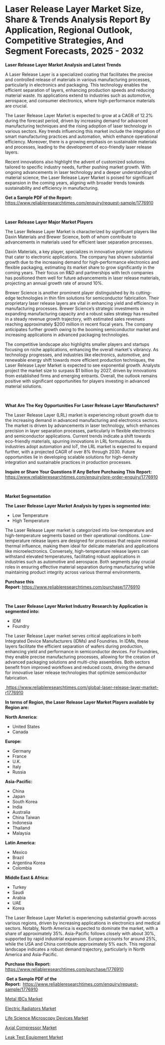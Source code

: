 <p><h1>Laser Release Layer Market Size, Share & Trends Analysis Report By Application, Regional Outlook, Competitive Strategies, And Segment Forecasts, 2025 - 2032</h1></p><p><strong>Laser Release Layer Market Analysis and Latest Trends</strong></p>
<p><p>A Laser Release Layer is a specialized coating that facilitates the precise and controlled release of materials in various manufacturing processes, particularly in electronics and packaging. This technology enables the efficient separation of layers, enhancing production speeds and reducing material waste. Its applications extend to industries such as automotive, aerospace, and consumer electronics, where high-performance materials are crucial.</p><p>The Laser Release Layer Market is expected to grow at a CAGR of 12.2% during the forecast period, driven by increasing demand for advanced manufacturing techniques and the rising adoption of laser technology in various sectors. Key trends influencing this market include the integration of smart manufacturing practices and automation, which enhance operational efficiency. Moreover, there is a growing emphasis on sustainable materials and processes, leading to the development of eco-friendly laser release layers.</p><p>Recent innovations also highlight the advent of customized solutions tailored to specific industry needs, further pushing market growth. With ongoing advancements in laser technology and a deeper understanding of material science, the Laser Release Layer Market is poised for significant expansion in the coming years, aligning with broader trends towards sustainability and efficiency in manufacturing.</p></p>
<p><strong>Get a Sample PDF of the Report:&nbsp;</strong> <a href="https://www.reliableresearchtimes.com/enquiry/request-sample/1776910?utm_campaign=2771&utm_medium=2&utm_source=Github&utm_content=ia&utm_term=25032025&utm_id=laser-release-layer">https://www.reliableresearchtimes.com/enquiry/request-sample/1776910</a></p>
<p>&nbsp;</p>
<p><strong>Laser Release Layer Major Market Players</strong></p>
<p><p>The Laser Release Layer Market is characterized by significant players like Daxin Materials and Brewer Science, both of whom contribute to advancements in materials used for efficient laser separation processes. </p><p>Daxin Materials, a key player, specializes in innovative polymer solutions that cater to electronic applications. The company has shown substantial growth due to the increasing demand for high-performance electronics and flexible packaging, estimating its market share to grow significantly in the coming years. Their focus on R&D and partnerships with tech companies has positioned them well for future advancements in laser release materials, projecting an annual growth rate of around 10%.</p><p>Brewer Science is another prominent player distinguished by its cutting-edge technologies in thin film solutions for semiconductor fabrication. Their proprietary laser release layers are vital in enhancing yield and efficiency in manufacturing processes. Brewer Science’s strategic investments in expanding manufacturing capacity and a robust sales strategy has resulted in a steady revenue growth trajectory, with estimated sales revenues reaching approximately $200 million in recent fiscal years. The company anticipates further growth owing to the booming semiconductor market and increasing applications in advanced packaging technologies.</p><p>The competitive landscape also highlights smaller players and startups focusing on niche applications, enhancing the overall market's vibrancy. As technology progresses, and industries like electronics, automotive, and renewable energy shift towards more efficient production techniques, the Laser Release Layer Market is expected to see exponential growth. Analysts project the market size to surpass $1 billion by 2027, driven by innovations from established firms and emerging entrants. Overall, the outlook remains positive with significant opportunities for players investing in advanced material solutions.</p></p>
<p>&nbsp;</p>
<p><strong>What Are The Key Opportunities For Laser Release Layer Manufacturers?</strong></p>
<p><p>The Laser Release Layer (LRL) market is experiencing robust growth due to the increasing demand in advanced manufacturing and electronics sectors. The market is driven by advancements in laser technology, which enhances precision in layer separation processes, particularly in flexible electronics and semiconductor applications. Current trends indicate a shift towards eco-friendly materials, spurring innovations in LRL formulations. As industries adopt automation and IoT, the LRL market is expected to expand further, with a projected CAGR of over 8% through 2030. Future opportunities lie in developing scalable solutions for high-density integration and sustainable practices in production processes.</p></p>
<p><strong>Inquire or Share Your Questions If Any Before Purchasing This Report:</strong> <a href="https://www.reliableresearchtimes.com/enquiry/pre-order-enquiry/1776910?utm_campaign=2771&utm_medium=2&utm_source=Github&utm_content=ia&utm_term=25032025&utm_id=laser-release-layer">https://www.reliableresearchtimes.com/enquiry/pre-order-enquiry/1776910</a></p>
<p>&nbsp;</p>
<p><strong>Market Segmentation</strong></p>
<p><strong>The Laser Release Layer Market Analysis by types is segmented into:</strong></p>
<p><ul><li>Low Temperature</li><li>High Temperature</li></ul></p>
<p><p>The Laser Release Layer market is categorized into low-temperature and high-temperature segments based on their operational conditions. Low-temperature release layers are designed for processes that require minimal thermal influence, making them ideal for delicate materials and applications like microelectronics. Conversely, high-temperature release layers can withstand elevated temperatures, facilitating robust applications in industries such as automotive and aerospace. Both segments play crucial roles in ensuring effective material separation during manufacturing while maintaining product integrity across various thermal environments.</p></p>
<p><strong>Purchase this Report:&nbsp;</strong><a href="https://www.reliableresearchtimes.com/purchase/1776910?utm_campaign=2771&utm_medium=2&utm_source=Github&utm_content=ia&utm_term=25032025&utm_id=laser-release-layer">https://www.reliableresearchtimes.com/purchase/1776910</a></p>
<p>&nbsp;</p>
<p><strong>The Laser Release Layer Market Industry Research by Application is segmented into:</strong></p>
<p><ul><li>IDM</li><li>Foundry</li></ul></p>
<p><p>The Laser Release Layer market serves critical applications in both Integrated Device Manufacturers (IDMs) and Foundries. In IDMs, these layers facilitate the efficient separation of wafers during production, enhancing yield and performance in semiconductor devices. For Foundries, they enable precise manufacturing processes, allowing for the creation of advanced packaging solutions and multi-chip assemblies. Both sectors benefit from improved workflows and reduced costs, driving the demand for innovative laser release technologies that optimize semiconductor fabrication.</p></p>
<p><a href="https://www.reliableresearchtimes.com/global-laser-release-layer-market-r1776910?utm_campaign=2771&utm_medium=2&utm_source=Github&utm_content=ia&utm_term=25032025&utm_id=laser-release-layer">&nbsp;https://www.reliableresearchtimes.com/global-laser-release-layer-market-r1776910</a></p>
<p><strong>In terms of Region, the Laser Release Layer Market Players available by Region are:</strong></p>
<p>
    <p> <strong> North America: </strong>
        <ul>
            <li>United States</li>
            <li>Canada</li>
        </ul>
        </p> 
    <p> <strong> Europe: </strong>
        <ul>
            <li>Germany</li>
            <li>France</li>
            <li>U.K.</li>
            <li>Italy</li>
            <li>Russia</li>
        </ul>
        </p> 
    <p> <strong> Asia-Pacific: </strong>
        <ul>
            <li>China</li>
            <li>Japan</li>
            <li>South Korea</li>
            <li>India</li>
            <li>Australia</li>
            <li>China Taiwan</li>
            <li>Indonesia</li>
            <li>Thailand</li>
            <li>Malaysia</li>
        </ul>
        </p> 
    <p> <strong> Latin America: </strong>
        <ul>
            <li>Mexico</li>
            <li>Brazil</li>
            <li>Argentina Korea</li>
            <li>Colombia</li>
        </ul>
        </p> 
    <p> <strong> Middle East & Africa: </strong>
        <ul>
            <li>Turkey</li>
            <li>Saudi</li>
            <li>Arabia</li>
            <li>UAE</li>
            <li>Korea</li>
        </ul>
    </p>
    </p>
<p><p>The Laser Release Layer Market is experiencing substantial growth across various regions, driven by increasing applications in electronics and medical sectors. Notably, North America is expected to dominate the market, with a share of approximately 35%. Asia-Pacific follows closely with about 30%, supported by rapid industrial expansion. Europe accounts for around 25%, while the USA and China contribute approximately 5% each. This regional landscape indicates a robust demand trajectory, particularly in North America and Asia-Pacific.</p></p>
<p><strong>Purchase this Report: </strong><a href="https://www.reliableresearchtimes.com/purchase/1776910?utm_campaign=2771&utm_medium=2&utm_source=Github&utm_content=ia&utm_term=25032025&utm_id=laser-release-layer">https://www.reliableresearchtimes.com/purchase/1776910</a></p>
<p>&nbsp;<strong>Get a Sample PDF of the Report:&nbsp;&nbsp;</strong><a href="https://www.reliableresearchtimes.com/enquiry/request-sample/1776910?utm_campaign=2771&utm_medium=2&utm_source=Github&utm_content=ia&utm_term=25032025&utm_id=laser-release-layer">https://www.reliableresearchtimes.com/enquiry/request-sample/1776910</a></p>
<p><strong></strong></p>
<p><p><a href="https://www.linkedin.com/pulse/in-depth-analysis-global-metal-ibcs-market-size-from-2025-2032-c0dye?utm_campaign=2771&utm_medium=2&utm_source=Github&utm_content=ia&utm_term=25032025&utm_id=laser-release-layer">Metal IBCs Market</a></p><p><a href="https://www.linkedin.com/pulse/growth-global-electric-radiators-market-ananticipated52-projection-kzfxe?utm_campaign=2771&utm_medium=2&utm_source=Github&utm_content=ia&utm_term=25032025&utm_id=laser-release-layer">Electric Radiators Market</a></p><p><a href="https://www.linkedin.com/pulse/life-science-microscopy-devices-market-trend-analysis-reveals-bsvje?utm_campaign=2771&utm_medium=2&utm_source=Github&utm_content=ia&utm_term=25032025&utm_id=laser-release-layer">Life Science Microscopy Devices Market</a></p><p><a href="https://www.linkedin.com/pulse/axial-compressor-demand-sales-growth-forecasts-2025-jbdse?utm_campaign=2771&utm_medium=2&utm_source=Github&utm_content=ia&utm_term=25032025&utm_id=laser-release-layer">Axial Compressor Market</a></p><p><a href="https://www.linkedin.com/pulse/leak-test-equipment-market-revolution-2025-2032-trends-shaping-t6gce?utm_campaign=2771&utm_medium=2&utm_source=Github&utm_content=ia&utm_term=25032025&utm_id=laser-release-layer">Leak Test Equipment Market</a></p></p>